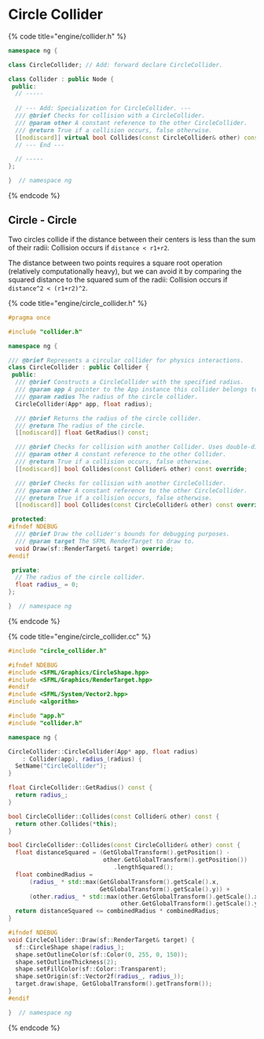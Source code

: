 # Circle Collider

{% code title="engine/collider.h" %}
```cpp
namespace ng {

class CircleCollider; // Add: forward declare CircleCollider.

class Collider : public Node {
 public:
  // -----
 
  // --- Add: Specialization for CircleCollider. ---
  /// @brief Checks for collision with a CircleCollider.
  /// @param other A constant reference to the other CircleCollider.
  /// @return True if a collision occurs, false otherwise.
  [[nodiscard]] virtual bool Collides(const CircleCollider& other) const = 0;
  // --- End ---

  // -----
};

}  // namespace ng
```
{% endcode %}

## Circle - Circle

Two circles collide if the distance between their centers is less than the sum of their radii: Collision occurs if `distance < r1​+r2​`.

The distance between two points requires a square root operation (relatively computationally heavy), but we can avoid it by comparing the squared distance to the squared sum of the radii: Collision occurs if `distance^2 < (r1​+r2​)^2`.

{% code title="engine/circle_collider.h" %}
```cpp
#pragma once

#include "collider.h"

namespace ng {

/// @brief Represents a circular collider for physics interactions.
class CircleCollider : public Collider {
 public:
  /// @brief Constructs a CircleCollider with the specified radius.
  /// @param app A pointer to the App instance this collider belongs to. This pointer must not be null.
  /// @param radius The radius of the circle collider.
  CircleCollider(App* app, float radius);

  /// @brief Returns the radius of the circle collider.
  /// @return The radius of the circle.
  [[nodiscard]] float GetRadius() const;

  /// @brief Checks for collision with another Collider. Uses double-dispatch.
  /// @param other A constant reference to the other Collider.
  /// @return True if a collision occurs, false otherwise.
  [[nodiscard]] bool Collides(const Collider& other) const override;

  /// @brief Checks for collision with another CircleCollider.
  /// @param other A constant reference to the other CircleCollider.
  /// @return True if a collision occurs, false otherwise.
  [[nodiscard]] bool Collides(const CircleCollider& other) const override;

 protected:
#ifndef NDEBUG
  /// @brief Draw the collider's bounds for debugging purposes.
  /// @param target The SFML RenderTarget to draw to.
  void Draw(sf::RenderTarget& target) override;
#endif

 private:
  // The radius of the circle collider.
  float radius_ = 0;
};

}  // namespace ng
```
{% endcode %}

{% code title="engine/circle_collider.cc" %}
```cpp
#include "circle_collider.h"

#ifndef NDEBUG
#include <SFML/Graphics/CircleShape.hpp>
#include <SFML/Graphics/RenderTarget.hpp>
#endif
#include <SFML/System/Vector2.hpp>
#include <algorithm>

#include "app.h"
#include "collider.h"

namespace ng {

CircleCollider::CircleCollider(App* app, float radius)
    : Collider(app), radius_(radius) {
  SetName("CircleCollider");
}

float CircleCollider::GetRadius() const {
  return radius_;
}

bool CircleCollider::Collides(const Collider& other) const {
  return other.Collides(*this);
}

bool CircleCollider::Collides(const CircleCollider& other) const {
  float distanceSquared = (GetGlobalTransform().getPosition() -
                           other.GetGlobalTransform().getPosition())
                              .lengthSquared();
  float combinedRadius =
      (radius_ * std::max(GetGlobalTransform().getScale().x,
                          GetGlobalTransform().getScale().y)) +
      (other.radius_ * std::max(other.GetGlobalTransform().getScale().x,
                                other.GetGlobalTransform().getScale().y));
  return distanceSquared <= combinedRadius * combinedRadius;
}

#ifndef NDEBUG
void CircleCollider::Draw(sf::RenderTarget& target) {
  sf::CircleShape shape(radius_);
  shape.setOutlineColor(sf::Color(0, 255, 0, 150));
  shape.setOutlineThickness(2);
  shape.setFillColor(sf::Color::Transparent);
  shape.setOrigin(sf::Vector2f(radius_, radius_));
  target.draw(shape, GetGlobalTransform().getTransform());
}
#endif

}  // namespace ng
```
{% endcode %}
